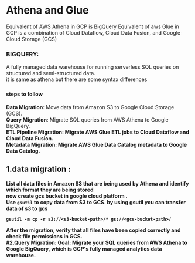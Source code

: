 # Athena and Glue <br>
Equivalent of AWS Athena in GCP is BigQuery
Equivalent of aws Glue in GCP is a combination of Cloud Dataflow, Cloud Data Fusion, and Google Cloud Storage (GCS) 
### BIGQUERY:
A fully managed data warehouse for running serverless SQL queries on structured and semi-structured data.<br>
it is same as athena but there are some syntax differences<br>
###
#### steps to follow <br>
<b> Data Migration</b>: Move data from Amazon S3 to Google Cloud Storage (GCS).<br>
<b> Query Migration</b>: Migrate SQL queries from AWS Athena to Google BigQuery.<br>
<b> ETL Pipeline Migration<b>: Migrate AWS Glue ETL jobs to Cloud Dataflow and Cloud Data Fusion.<br>
<b> Metadata Migration</b>: Migrate AWS Glue Data Catalog metadata to Google Data Catalog.<br>
## 1.data migration :<br>
List all data files in Amazon S3 that are being used by Athena and identify which format they are being stored <br>
now create gcs bucket in google cloud platform .<br>
Use `gsutil` to copy data from S3 to GCS. by using gsutil you can transfer data of s3 to gcs<br>
```
gsutil -m cp -r s3://<s3-bucket-path>/* gs://<gcs-bucket-path>/
```
After the migration, verify that all files have been copied correctly and check file permissions in GCS.<br>
#2.Query Migration:
<b>Goal:</b> Migrate your SQL queries from AWS Athena to Google BigQuery, which is GCP's fully managed analytics data warehouse.





